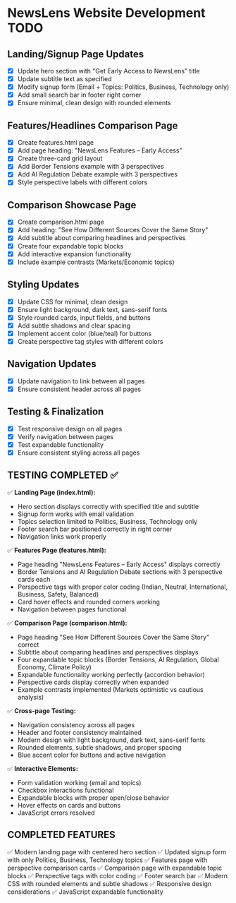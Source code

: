 # NewsLens Website Development TODO

## Landing/Signup Page Updates
- [x] Update hero section with "Get Early Access to NewsLens" title
- [x] Update subtitle text as specified
- [x] Modify signup form (Email + Topics: Politics, Business, Technology only)
- [x] Add small search bar in footer right corner
- [x] Ensure minimal, clean design with rounded elements

## Features/Headlines Comparison Page
- [x] Create features.html page
- [x] Add page heading: "NewsLens Features – Early Access"
- [x] Create three-card grid layout
- [x] Add Border Tensions example with 3 perspectives
- [x] Add AI Regulation Debate example with 3 perspectives
- [x] Style perspective labels with different colors

## Comparison Showcase Page
- [x] Create comparison.html page
- [x] Add heading: "See How Different Sources Cover the Same Story"
- [x] Add subtitle about comparing headlines and perspectives
- [x] Create four expandable topic blocks
- [x] Add interactive expansion functionality
- [x] Include example contrasts (Markets/Economic topics)

## Styling Updates
- [x] Update CSS for minimal, clean design
- [x] Ensure light background, dark text, sans-serif fonts
- [x] Style rounded cards, input fields, and buttons
- [x] Add subtle shadows and clear spacing
- [x] Implement accent color (blue/teal) for buttons
- [x] Create perspective tag styles with different colors

## Navigation Updates
- [x] Update navigation to link between all pages
- [x] Ensure consistent header across all pages

## Testing & Finalization
- [x] Test responsive design on all pages
- [x] Verify navigation between pages
- [x] Test expandable functionality
- [x] Ensure consistent styling across all pages

## TESTING COMPLETED ✅
✅ **Landing Page (index.html):**
- Hero section displays correctly with specified title and subtitle
- Signup form works with email validation
- Topics selection limited to Politics, Business, Technology only
- Footer search bar positioned correctly in right corner
- Navigation links work properly

✅ **Features Page (features.html):**
- Page heading "NewsLens Features – Early Access" displays correctly
- Border Tensions and AI Regulation Debate sections with 3 perspective cards each
- Perspective tags with proper color coding (Indian, Neutral, International, Business, Safety, Balanced)
- Card hover effects and rounded corners working
- Navigation between pages functional

✅ **Comparison Page (comparison.html):**
- Page heading "See How Different Sources Cover the Same Story" correct
- Subtitle about comparing headlines and perspectives displays
- Four expandable topic blocks (Border Tensions, AI Regulation, Global Economy, Climate Policy)
- Expandable functionality working perfectly (accordion behavior)
- Perspective cards display correctly when expanded
- Example contrasts implemented (Markets optimistic vs cautious analysis)

✅ **Cross-page Testing:**
- Navigation consistency across all pages
- Header and footer consistency maintained
- Modern design with light background, dark text, sans-serif fonts
- Rounded elements, subtle shadows, and proper spacing
- Blue accent color for buttons and active navigation

✅ **Interactive Elements:**
- Form validation working (email and topics)
- Checkbox interactions functional
- Expandable blocks with proper open/close behavior
- Hover effects on cards and buttons
- JavaScript errors resolved

## COMPLETED FEATURES
✅ Modern landing page with centered hero section
✅ Updated signup form with only Politics, Business, Technology topics
✅ Features page with perspective comparison cards
✅ Comparison page with expandable topic blocks
✅ Perspective tags with color coding
✅ Footer search bar
✅ Modern CSS with rounded elements and subtle shadows
✅ Responsive design considerations
✅ JavaScript expandable functionality
